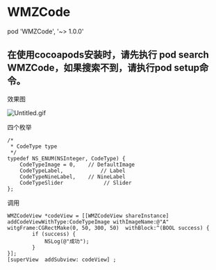 # WMZCode

pod 'WMZCode', '~> 1.0.0'

## 在使用cocoapods安装时，请先执行 pod search WMZCode，如果搜索不到，请执行pod setup命令。

效果图

![Untitled.gif](https://upload-images.jianshu.io/upload_images/9163368-02e0387793a05194.gif?imageMogr2/auto-orient/strip)

四个枚举
```
/*
 * CodeType type
 */
typedef NS_ENUM(NSInteger, CodeType) {
    CodeTypeImage = 0,    // DefaultImage
    CodeTypeLabel,            // Label
    CodeTypeNineLabel,    // NineLabel
    CodeTypeSlider             // Slider
};
```

调用
```
WMZCodeView *codeView = [[WMZCodeView shareInstance] addCodeViewWithType:CodeTypeImage withImageName:@"A" witgFrame:CGRectMake(0, 50, 300, 50)  withBlock:^(BOOL success) {
        if (success) {
            NSLog(@"成功");
        } 
}];
[superView  addSubview: codeView] ;
```
